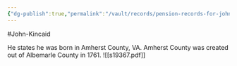 ```yaml
---
{"dg-publish":true,"permalink":"/vault/records/pension-records-for-john-kincaid/"}
---
```


#John-Kincaid 


He states he was born in Amherst County, VA. Amherst County was created out of Albemarle County in 1761. 
![[s19367.pdf]]